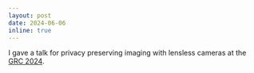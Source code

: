```yaml
---
layout: post
date: 2024-06-06
inline: true
---
```


I gave a talk for privacy preserving imaging with lensless cameras at the [GRC 2024](https://www.grc.org/image-science-conference/2024/).

